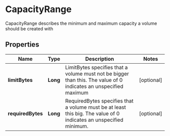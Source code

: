

# CapacityRange

CapacityRange describes the minimum and maximum capacity a volume should be created with

## Properties

| Name | Type | Description | Notes |
|------------ | ------------- | ------------- | -------------|
|**limitBytes** | **Long** | LimitBytes specifies that a volume must not be bigger than this. The value of 0 indicates an unspecified maximum |  [optional] |
|**requiredBytes** | **Long** | RequiredBytes specifies that a volume must be at least this big. The value of 0 indicates an unspecified minimum. |  [optional] |



